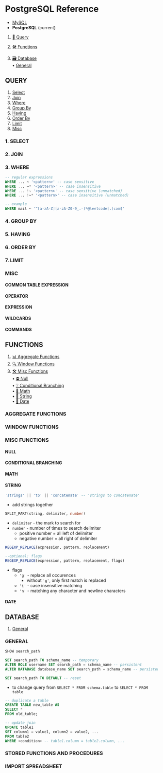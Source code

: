 # PostgreSQL Reference

* [MySQL](README.md)
* **PostgreSQL** (current)

1. [📁 Query](#query) <br>
  <!-- • [📂 Misc](#misc) <br>
  &nbsp; ∘ [Common Table Expression (CTE)](#common-table-expression) <br>
  &nbsp; ∘ [Operator](#operator) <br>
  &nbsp; ∘ [Expression](#expression) <br>
  &nbsp; ∘ [Wildcards](#wildcards) <br>
  &nbsp; ∘ [Commands](#commands) <br> -->
2. [🛠️ Functions](#functions) <br>
  <!-- • [📊 Aggregate Functions](#aggregate-functions) <br>
  • [🔍 Window Functions](#window-functions) <br>
  • [🛠️ Misc Functions](#misc-functions) <br>
  &nbsp; ∘ [⛔ Null](#null) <br>
  &nbsp; ∘ [❔ Conditional Branching](#conditional-branching) <br>
  &nbsp; ∘ [📐 Math](#math) <br>
  &nbsp; ∘ [💬 String](#string) <br>
  &nbsp; ∘ [📆 Date](#date) <br> -->
3. [🗃️ Database](#database) <br>
  • [General](#general) <br>
  <!-- • [Stored Functions and Procedures](#stored-functions-and-procedures) <br>
  • [Import Spreadsheet](#import-spreadsheet) -->
<!-- 4. [pgAdmin](#pgadmin) -->

<!-- ----------------------------------------------------------------------- -->

## QUERY

1. [Select](#1-select) <br>
2. [Join](#2-join) <br>
3. [Where](#3-where) <br>
4. [Group By](#4-group-by) <br>
5. [Having](#5-having) <br>
6. [Order By](#6-order-by) <br>
7. [Limit](#7-limit)
8. [Misc](#misc) <br>
  <!-- • [Common Table Expression (CTE)](#common-table-expression) <br>
  • [Operator](#operator) <br>
  • [Expression](#expression) <br>
  • [Wildcards](#wildcards) -->

<!-- ----------------------------------------------------------------------- -->

### 1. SELECT

### 2. JOIN

### 3. WHERE

```sql
-- regular expressions
WHERE ... ~ '<pattern>' -- case sensitive
WHERE ... ~* '<pattern>' -- case insensitive
WHERE ... !~ '<pattern>' -- case sensitive (unmatched)
WHERE ... !~* '<pattern>' -- case insensitive (unmatched)

-- example
WHERE mail ~ '^[a-zA-Z][a-zA-Z0-9_.-]*@leetcode[.]com$'
```

### 4. GROUP BY

### 5. HAVING

### 6. ORDER BY

### 7. LIMIT

### MISC

<!-- 1. [Common Table Expression (CTE)](#common-table-expression)
2. [Operator](#operator) <br>
3. [Expression](#expression) <br>
4. [Wildcards](#wildcards) <br>
5. [Commands](#commands) <br> -->

#### COMMON TABLE EXPRESSION

#### OPERATOR

#### EXPRESSION

#### WILDCARDS

#### COMMANDS

<!-- ----------------------------------------------------------------------- -->

## FUNCTIONS

1. [📊 Aggregate Functions](#aggregate-functions)  
2. [🔍 Window Functions](#window-functions)  
3. [🛠️ Misc Functions](#misc-functions)  
  • [⛔ Null](#null)  
  • [❔ Conditional Branching](#conditional-branching)  
  • [📐 Math](#math)  
  • [💬 String](#string)  
  • [📆 Date](#date)  

<!-- ----------------------------------------------------------------------- -->

### AGGREGATE FUNCTIONS

### WINDOW FUNCTIONS

### MISC FUNCTIONS

#### NULL

#### CONDITIONAL BRANCHING

#### MATH

#### STRING

```sql
'strings' || 'to' || 'concatenate' -- 'strings to concatenate'
```

* add strings together

```sql
SPLIT_PART(string, delimiter, number)
```

* `delimiter` - the mark to search for
* `number` - number of times to search delimiter
  * positive number = all left of delimiter
  * negative number = all right of delimiter

```sql
REGEXP_REPLACE(expression, pattern, replacement)

--optional: flags
REGEXP_REPLACE(expression, pattern, replacement, flags)
```

* flags
  * `'g'` - replace all occurences 
    * without `'g'`, only first match is replaced
  * `'i'` - case insensitive matching
  * `'n'` - matching any character and newline characters

#### DATE

<!-- ----------------------------------------------------------------------- -->

## DATABASE

1. [General](#general) <br>
  <!-- • [Index](#index) <br> -->
<!-- 2. [Stored Functions and Procedures](#stored-functions-and-procedures) <br>
3. [Import Spreadsheet](#import-spreadsheet) -->

<!-- ----------------------------------------------------------------------- -->

### GENERAL

```sql
SHOW search_path

SET search_path TO schema_name -- temporary
ALTER ROLE username SET search_path = schema_name -- persistent
ALTER DATABASE database_name SET search_path = schema_name -- persistent

SET search_path TO DEFAULT -- reset
```

* to change query from `SELECT * FROM schema.table` to `SELECT * FROM table`

```sql
-- duplicate a table
CREATE TABLE new_table AS
SELECT *
FROM old_table;
```

```sql
-- update join
UPDATE table1
SET column1 = value1, column2 = value2, ...
FROM table2
WHERE <condition> -- table1.column = table2.column, ...
```

### STORED FUNCTIONS AND PROCEDURES

### IMPORT SPREADSHEET
